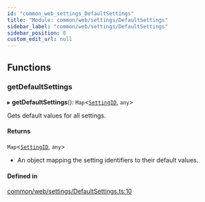 ```yaml
---
id: "common_web_settings_DefaultSettings"
title: "Module: common/web/settings/DefaultSettings"
sidebar_label: "common/web/settings/DefaultSettings"
sidebar_position: 0
custom_edit_url: null
---
```


## Functions

### getDefaultSettings

▸ **getDefaultSettings**(): `Map`<[`SettingID`](../classes/common_web_utils_config_SettingID.SettingID.md), `any`\>

Gets default values for all settings.

#### Returns

`Map`<[`SettingID`](../classes/common_web_utils_config_SettingID.SettingID.md), `any`\>

- An object mapping the setting identifiers to their default values.

#### Defined in

[common/web/settings/DefaultSettings.ts:10](https://github.com/Soroush9978/rds-ng/blob/9a997cb/src/common/web/settings/DefaultSettings.ts#L10)
